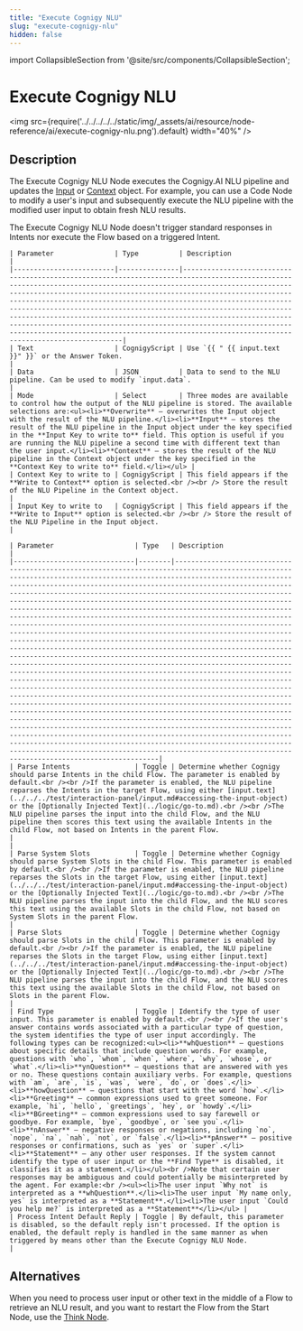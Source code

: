 ```yaml
---
title: "Execute Cognigy NLU" 
slug: "execute-cognigy-nlu" 
hidden: false 
---
```

import CollapsibleSection from '@site/src/components/CollapsibleSection';


# Execute Cognigy NLU

<img src={require('../../../../../static/img/_assets/ai/resource/node-reference/ai/execute-cognigy-nlu.png').default} width="40%" />

## Description

The Execute Cognigy NLU Node executes the Cognigy.AI NLU pipeline and updates the [Input](../../../test/interaction-panel/input.md) or [Context](../../../test/interaction-panel/context.md) object. For example, you can use a Code Node to modify a user's input and subsequently execute the NLU pipeline with the modified user input to obtain fresh NLU results.

The Execute Cognigy NLU Node doesn't trigger standard responses in Intents nor execute the Flow based on a triggered Intent.

<CollapsibleSection title="Settings">

    | Parameter               | Type          | Description                                                                                                                                                                                                                                                                                                                                                                                                                                                                                                                                                                                                                           |
    |-------------------------|---------------|---------------------------------------------------------------------------------------------------------------------------------------------------------------------------------------------------------------------------------------------------------------------------------------------------------------------------------------------------------------------------------------------------------------------------------------------------------------------------------------------------------------------------------------------------------------------------------------------------------------------------------------|
    | Text                    | CognigyScript | Use `{{ " {{ input.text }}" }}` or the Answer Token.                                                                                                                                                                                                                                                                                                                                                                                                                                                                                                                                                                                  |
    | Data                    | JSON          | Data to send to the NLU pipeline. Can be used to modify `input.data`.                                                                                                                                                                                                                                                                                                                                                                                                                                                                                                                                                                 |
    | Mode                    | Select        | Three modes are available to control how the output of the NLU pipeline is stored. The available selections are:<ul><li>**Overwrite** — overwrites the Input object with the result of the NLU pipeline.</li><li>**Input** — stores the result of the NLU pipeline in the Input object under the key specified in the **Input Key to write to** field. This option is useful if you are running the NLU pipeline a second time with different text than the user input.</li><li>**Context** — stores the result of the NLU pipeline in the Context object under the key specified in the **Context Key to write to** field.</li></ul> |
    | Context Key to write to | CognigyScript | This field appears if the **Write to Context** option is selected.<br /><br /> Store the result of the NLU Pipeline in the Context object.                                                                                                                                                                                                                                                                                                                                                                                                                                                                                                |
    | Input Key to write to   | CognigyScript | This field appears if the **Write to Input** option is selected.<br /><br /> Store the result of the NLU Pipeline in the Input object.                                                                                                                                                                                                                                                                                                                                                                                                                                                                                                    |

</CollapsibleSection>


<CollapsibleSection title="Advanced">

    | Parameter                    | Type   | Description                                                                                                                                                                                                                                                                                                                                                                                                                                                                                                                                                                                                                                                                                                                                                                                                                                                                                                                                                                                                                                                                                                                                                                                                                                                                                                                                                                                                                                                                                                                                                                                                                                                                                                                                                                                                      |
    |------------------------------|--------|------------------------------------------------------------------------------------------------------------------------------------------------------------------------------------------------------------------------------------------------------------------------------------------------------------------------------------------------------------------------------------------------------------------------------------------------------------------------------------------------------------------------------------------------------------------------------------------------------------------------------------------------------------------------------------------------------------------------------------------------------------------------------------------------------------------------------------------------------------------------------------------------------------------------------------------------------------------------------------------------------------------------------------------------------------------------------------------------------------------------------------------------------------------------------------------------------------------------------------------------------------------------------------------------------------------------------------------------------------------------------------------------------------------------------------------------------------------------------------------------------------------------------------------------------------------------------------------------------------------------------------------------------------------------------------------------------------------------------------------------------------------------------------------------------------------|
    | Parse Intents                | Toggle | Determine whether Cognigy should parse Intents in the child Flow. The parameter is enabled by default.<br /><br />If the parameter is enabled, the NLU pipeline reparses the Intents in the target Flow, using either [input.text](../../../test/interaction-panel/input.md#accessing-the-input-object) or the [Optionally Injected Text](../logic/go-to.md).<br /><br />The NLU pipeline parses the input into the child Flow, and the NLU pipeline then scores this text using the available Intents in the child Flow, not based on Intents in the parent Flow.                                                                                                                                                                                                                                                                                                                                                                                                                                                                                                                                                                                                                                                                                                                                                                                                                                                                                                                                                                                                                                                                                                                                                                                                                |                                                                                                                                                                                                                                                                                                                                                     |
    | Parse System Slots           | Toggle | Determine whether Cognigy should parse System Slots in the child Flow. This parameter is enabled by default.<br /><br />If the parameter is enabled, the NLU pipeline reparses the Slots in the target Flow, using either [input.text](../../../test/interaction-panel/input.md#accessing-the-input-object) or the [Optionally Injected Text](../logic/go-to.md).<br /><br />The NLU pipeline parses the input into the child Flow, and the NLU scores this text using the available Slots in the child Flow, not based on System Slots in the parent Flow.                                                                                                                                                                                                                                                                                                                                                                                                                                                                                                                                                                                                                                                                                                                                                                                                                                                                                                                                                                                                                                                                                                                                                                                                                 |
    | Parse Slots                  | Toggle | Determine whether Cognigy should parse Slots in the child Flow. This parameter is enabled by default.<br /><br />If the parameter is enabled, the NLU pipeline reparses the Slots in the target Flow, using either [input.text](../../../test/interaction-panel/input.md#accessing-the-input-object) or the [Optionally Injected Text](../logic/go-to.md).<br /><br />The NLU pipeline parses the input into the child Flow, and the NLU scores this text using the available Slots in the child Flow, not based on Slots in the parent Flow.                                                                                                                                                                                                                                                                                                                                                                                                                                                                                                                                                                                                                                                                                                                                                                                                                                                                                                                                                                                                                                                                                                                                                                                                                               |
    | Find Type                    | Toggle | Identify the type of user input. This parameter is enabled by default.<br /><br />If the user's answer contains words associated with a particular type of question, the system identifies the type of user input accordingly. The following types can be recognized:<ul><li>**whQuestion** — questions about specific details that include question words. For example, questions with `who`, `whom`, `when`, `where`, `why`, `whose`, or `what`.</li><li>**ynQuestion** — questions that are answered with yes or no. These questions contain auxiliary verbs. For example, questions with `am`, `are`, `is`, `was`, `were`, `do`, or `does`.</li><li>**howQuestion** — questions that start with the word `how`.</li><li>**Greeting** — common expressions used to greet someone. For example, `hi`, `hello`, `greetings`, `hey`, or `howdy`.</li><li>**BGreeting** — common expressions used to say farewell or goodbye. For example, `bye`, `goodbye`, or `see you`.</li><li>**nAnswer** — negative responses or negations, including `no`, `nope`, `na`, `nah`, `not`, or `false`.</li><li>**pAnswer** — positive responses or confirmations, such as `yes` or `super`.</li><li>**Statement** — any other user responses. If the system cannot identify the type of user input or the **Find Type** is disabled, it classifies it as a statement.</li></ul><br />Note that certain user responses may be ambiguous and could potentially be misinterpreted by the agent. For example:<br /><ul><li>The user input `Why not` is interpreted as a **whQuestion**.</li><li>The user input `My name only, yes` is interpreted as a **Statement**.</li><li>The user input `Could you help me?` is interpreted as a **Statement**</li></ul> |
    | Process Intent Default Reply | Toggle | By default, this parameter is disabled, so the default reply isn't processed. If the option is enabled, the default reply is handled in the same manner as when triggered by means other than the Execute Cognigy NLU Node.                                                                                                                                                                                                                                                                                                                                                                                                                                                                                                                                                                                                                                                                                                                                                                                                                                                                                                                                                                                                                                                                                                                                                                                                                                                                                                                                                                                                                                                                                                                                                                                         |

</CollapsibleSection>


## Alternatives

When you need to process user input or other text in the middle of a Flow to retrieve an NLU result, and you want to restart the Flow from the Start Node, use the [Think Node](../logic/think.md).